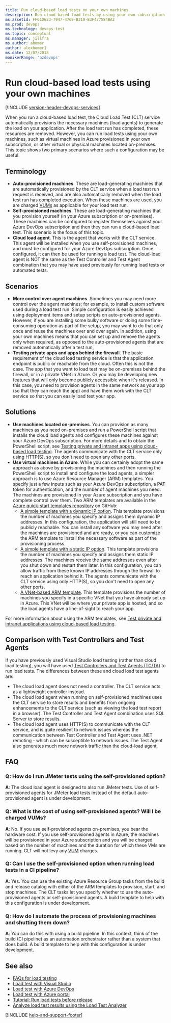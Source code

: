 ```yaml
---
title: Run cloud-based load tests on your own machines
description: Run cloud-based load tests by using your own subscription and machines using Azure DevOps and TFS
ms.assetid: FF61D623-7947-4769-B310-B3F477584BA2
ms.prod: devops
ms.technology: devops-test
ms.topic: conceptual
ms.manager: jillfra
ms.author: ahomer
author: alexhomer1
ms.date: 12/07/2018
monikerRange: 'azdevops'
---
```


# Run cloud-based load tests using your own machines

[!INCLUDE [version-header-devops-services](../_shared/version-header-devops-services.md)] 

When you run a cloud-based load test, the Cloud Load Test (CLT) service automatically provisions
the necessary machines (load agents) to generate the load on your application.
After the load test run has completed, these resources are removed. However, you can run
load tests using your own machines, such as virtual machines in Azure provisioned in your own subscription,
or other virtual or physical machines located on-premises.
This topic shows two primary scenarios where such a configuration may be useful.

## Terminology

* **Auto-provisioned machines**. These are load-generating machines that are automatically provisioned
  by the CLT service when a load test run request is received, and are also automatically removed when the
  load test run has completed execution. When these machines are used, you are charged
  [VUMs](reference-qa.md#VUM) as applicable for your load test run.
* **Self-provisioned machines**. These are load-generating machines that you provision yourself (in your Azure
  subscription or on-premises). These machines can be configured to register themselves against your Azure DevOps subscription
  and then they can run a cloud-based load test. This scenario is the focus of this topic.
* **Cloud load agent**. This is the agent that works with the CLT service. This agent will be installed when
  you use self-provisioned machines, and must be configured for your Azure DevOps subscription. Once configured, it can then
  be used for running a load test. The cloud-load agent is NOT the same as the Test Controller and Test Agent
  combination that you may have used previously for running load tests or automated tests.

## Scenarios

* **More control over agent machines**. Sometimes you may need more control over the agent machines; for example,
  to install custom software used during a load test run. Simple configuration is easily achieved using
  deployment items and setup scripts on auto-provisioned agents. However, if you are installing some bulky software
  or doing some time-consuming operation as part of the setup, you may want to do that only once and reuse the machines
  over and over again. In addition, using your own machines means that you can set up and remove the agents only when
  required, as opposed to the auto-provisioned agents that are removed automatically after a test run, 
* **Testing private apps and apps behind the firewall**. The basic requirement of the cloud load testing service is
  that the application endpoint is public or reachable from the cloud. Often this is not the case. The app that you
  want to load test may be on-premises behind the firewall, or in a private VNet in Azure. Or you may be developing
  new features that will only become publicly accessible when it's released. In this case, you need to provision agents
  in the same network as your app (so that they can reach the app) and have them work with the CLT service so that you
  can easily load test your app.

## Solutions

* **Use machines located on-premises**. You can provision as many machines as you need on-premises and run a PowerShell
  script that installs the cloud load agents and configures these machines against your Azure DevOps subscription. For more details
  and to obtain the PowerShell script, see
  [Testing private and intranet apps using cloud-based load testing](clt-behind-firewall.md).
  The agents communicate with the CLT service only using HTTP(S), so you don't need to open any other ports.
* **Use virtual machines in Azure**. While you can certainly adopt the same approach as above by provisioning the machines
  and then running the PowerShell script to install and configure the load agents, a simpler approach is to use Azure Resource
  Manager (ARM) templates. You specify just a few inputs such as your Azure DevOps subscription, a PAT token for authentication, and the
  number of agent machines you need. The machines are provisioned in your Azure subscription and you have complete
  control over them. Two ARM templates are available in the
  [Azure quick-start templates repository](https://github.com/Azure/azure-quickstart-templates) on GitHub:
  * [A simple template with a dynamic IP option](https://github.com/Azure/azure-quickstart-templates/tree/master/101-vsts-cloudloadtest-rig).
    This template provisions the number of machines you specify and assigns
    them dynamic IP addresses. In this configuration, the application will still need to be publicly reachable. You can
    install any software you may need after the machines are provisioned and are ready, or you can customize the ARM template
    to install the necessary software as part of the provisioning process.
  * [A simple template with a static IP option](https://github.com/Azure/azure-quickstart-templates/tree/master/101-vsts-cloudloadtest-rig).
    This template provisions the number of machines you specify and assigns
    them static IP addresses. The machines receive the same addresses even after you shut down and restart them later.
    In this configuration, you can allow traffic from these known IP addresses through the firewall to reach an application
    behind it. The agents communicate with the CLT service using only HTTP(S), so you don't need to open any other ports.
  * [A VNet-based ARM template](https://github.com/Azure/azure-quickstart-templates/tree/master/201-vsts-cloudloadtest-rig-existing-vnet).
    This template provisions the number of machines you specify in a specific VNet that you
    have already set up in Azure. This VNet will be where your private app is hosted, and so the load agents have a line-of-sight
    to reach your app.

For more information about using the ARM templates, see [Test private and intranet applications using cloud-based load testing](clt-behind-firewall.md).

## Comparison with Test Controllers and Test Agents

If you have previously used Visual Studio load testing (rather than cloud load testing), you will have used
[Test Controllers and Test Agents (TC/TA)](/visualstudio/test/configure-test-agents-and-controllers-for-load-tests)
to run load tests. The differences between these and cloud load test agents are:

* The cloud load agent does not need a controller. The CLT service acts as a lightweight controller instead.
* The cloud load agent when running on self-provisioned machines uses the CLT service to store results and
  benefits from ongoing enhancements to the CLT service (such as viewing the load test report in a browser).
  The Test Controller and Test Agent combination uses SQL Server to store results.
* The cloud load agent uses HTTP(S) to communicate with the CLT service, and is quite resilient to network issues
  whereas the communication between Test Controller and Test Agent uses .NET remoting - which can be susceptible
  to network issues. The Test Agent also generates much more network traffic than the cloud-load agent.

## FAQ

### Q: How do I run JMeter tests using the self-provisioned option?

**A**: The cloud load agent is designed to also run JMeter tests. Use of self-provisioned agents for JMeter load tests
instead of the default auto-provisioned agent is under development.

### Q: What is the cost of using self-provisioned agents? Will I be charged VUMs?

**A**: No. If you use self-provisioned agents on-premises, you bear the hardware cost.
If you use self-provisioned agents in Azure, the machines will be provisioned in your
Azure subscription and you will be charged based on the number of machines and the
duration for which these VMs are running. CLT will not levy any [VUM](reference-qa.md#VUM) charges.

### Q: Can I use the self-provisioned option when running load tests in a CI pipeline?

**A**: Yes. You can use the existing Azure Resource Group tasks from the build and release
catalog with either of the ARM templates to provision, start, and stop machines. The CLT
tasks let you specify whether to use the auto-provisioned agents or self-provisioned agents.
A build template to help with this configuration is under development.

### Q: How do I automate the process of provisioning machines and shutting them down?

**A**: You can do this with using a build pipeline. In this context, think of the build
(CI pipeline) as an automation orchestrator rather than a system that does build.
A build template to help with this configuration is under development.

## See also

* [FAQs for load testing](reference-qa.md#jmeter-tests)
* [Load test with Visual Studio](getting-started-with-performance-testing.md) 
* [Load test with Azure DevOps](get-started-simple-cloud-load-test.md) 
* [Load test with Azure portal](app-service-web-app-performance-test.md) 
* [Tutorial: Run load tests before release](run-performance-tests-app-before-release.md) 
* [Analyze load test results using the Load Test Analyzer](/visualstudio/test/analyze-load-test-results-using-the-load-test-analyzer)

[!INCLUDE [help-and-support-footer](../_shared/help-and-support-footer.md)] 
